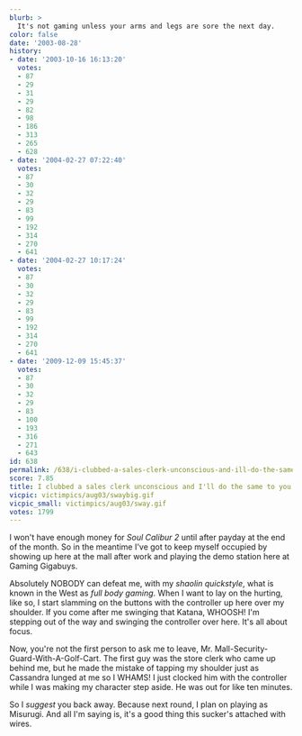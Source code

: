 ```yaml
---
blurb: >
  It's not gaming unless your arms and legs are sore the next day.
color: false
date: '2003-08-28'
history:
- date: '2003-10-16 16:13:20'
  votes:
  - 87
  - 29
  - 31
  - 29
  - 82
  - 98
  - 186
  - 313
  - 265
  - 628
- date: '2004-02-27 07:22:40'
  votes:
  - 87
  - 30
  - 32
  - 29
  - 83
  - 99
  - 192
  - 314
  - 270
  - 641
- date: '2004-02-27 10:17:24'
  votes:
  - 87
  - 30
  - 32
  - 29
  - 83
  - 99
  - 192
  - 314
  - 270
  - 641
- date: '2009-12-09 15:45:37'
  votes:
  - 87
  - 30
  - 32
  - 29
  - 83
  - 100
  - 193
  - 316
  - 271
  - 643
id: 638
permalink: /638/i-clubbed-a-sales-clerk-unconscious-and-ill-do-the-same-to-you/
score: 7.85
title: I clubbed a sales clerk unconscious and I'll do the same to you!
vicpic: victimpics/aug03/swaybig.gif
vicpic_small: victimpics/aug03/sway.gif
votes: 1799
---
```


I won't have enough money for *Soul Calibur 2* until after payday at the
end of the month. So in the meantime I've got to keep myself occupied by
showing up here at the mall after work and playing the demo station here
at Gaming Gigabuys.

Absolutely NOBODY can defeat me, with my *shaolin quickstyle*, what is
known in the West as *full body gaming*. When I want to lay on the
hurting, like so, I start slamming on the buttons with the controller up
here over my shoulder. If you come after me swinging that Katana,
WHOOSH! I'm stepping out of the way and swinging the controller over
here. It's all about focus.

Now, you're not the first person to ask me to leave, Mr.
Mall-Security-Guard-With-A-Golf-Cart. The first guy was the store clerk
who came up behind me, but he made the mistake of tapping my shoulder
just as Cassandra lunged at me so I WHAMS! I just clocked him with the
controller while I was making my character step aside. He was out for
like ten minutes.

So I *suggest* you back away. Because next round, I plan on playing as
Misurugi. And all I'm saying is, it's a good thing this sucker's
attached with wires.